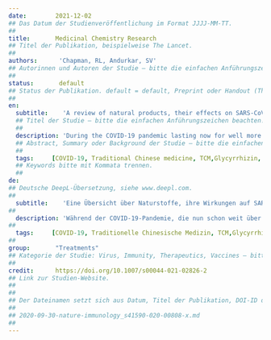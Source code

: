 ```yaml
---
date:        2021-12-02
## Das Datum der Studienveröffentlichung im Format JJJJ-MM-TT.
##
title:       Medicinal Chemistry Research
## Titel der Publikation, beispielweise The Lancet.
##
authors:      'Chapman, RL, Andurkar, SV'
## Autorinnen und Autoren der Studie – bitte die einfachen Anführungszeichen beachten!
##
status:       default
## Status der Publikation. default = default, Preprint oder Handout (Thesenpapier)
##
en:
  subtitle:    'A review of natural products, their effects on SARS-CoV-2 and their utility as lead compounds in the discovery of drugs for the treatment of COVID-19'
  ## Titel der Studie – bitte die einfachen Anführungszeichen beachten!
  ##
  description: 'During the COVID-19 pandemic lasting now for well more than a year, nearly 247 million cases have been diagnosed and over 5 million deaths have been recorded worldwide as of November 2021. The devastating effects of the SARS-CoV-2 virus on the immune system lead to the activation of signaling pathways involved in inflammation and the production of inflammatory cytokines. SARS-CoV-2 displays a great deal of homology with other coronaviruses, especially SARS-CoV and MERS-CoV which all display similar components which may serve as targets, namely the Spike (S) protein, the main protease (MPro) which is a chymotrypsin-like protease (CLPro) and RNA-directed RNA polymerase (RdRp). Natural constituents found in traditional herbal medicines, dietary supplements and foods demonstrate activity against SARS-CoV-2 by affecting the production of cytokines, modulating cell signaling pathways related to inflammation and even by direct interaction with targets found in the virus. This has been demonstrated by the application of fluorescence resonance energy transfer (FRET) experiments, assays of cytopathic effect (CPE) and in silico molecular docking studies that estimate binding strength. Glycyrrhizin, flavonoids such as quercetin, kaempferol and baicalein, and other polyphenols are the most common constituents found in Traditional Chinese Medicines that modulate inflammation and cell signaling pathways, and bind viral targets demonstrating valuable effects against SARS-CoV-2. However, the bioavailability of these natural products and their dependence on each other in extracts make it difficult to assess their actual utility in the treatment of COVID-19. Therefore, more can be learned through rational drug design based on natural products and from well-designed clinical trials employing specific doses of standardized combinations.'
  ## Abstract, Summary oder Background der Studie – bitte die einfachen Anführungszeichen b
  ##
  tags:     [COVID-19, Traditional Chinese medicine, TCM,Glycyrrhizin, Flavonoids, Polyphenolics, Cannabis]
  ## Keywords bitte mit Kommata trennen.
  ##
de: 
## Deutsche DeepL-Übersetzung, siehe www.deepl.com.
##
  subtitle:    'Eine Übersicht über Naturstoffe, ihre Wirkungen auf SARS-CoV-2 und ihre Nützlichkeit als Leitverbindungen bei der Entdeckung von Medikamenten zur Behandlung von COVID-19'
##
  description: 'Während der COVID-19-Pandemie, die nun schon weit über ein Jahr andauert, wurden bis November 2021 weltweit fast 247 Millionen Fälle diagnostiziert und über 5 Millionen Todesfälle verzeichnet. Die verheerenden Auswirkungen des SARS-CoV-2-Virus auf das Immunsystem führen zur Aktivierung von Signalwegen, die an Entzündungen beteiligt sind, und zur Produktion von Entzündungszytokinen. SARS-CoV-2 weist eine große Homologie mit anderen Coronaviren auf, insbesondere mit SARS-CoV und MERS-CoV, die alle ähnliche Komponenten aufweisen, die als Angriffspunkte dienen können, nämlich das Spike (S)-Protein, die Hauptprotease (MPro), die eine Chymotrypsin-ähnliche Protease (CLPro) ist, und die RNA-gerichtete RNA-Polymerase (RdRp). Natürliche Bestandteile, die in traditionellen pflanzlichen Arzneimitteln, Nahrungsergänzungsmitteln und Lebensmitteln enthalten sind, zeigen eine Wirkung gegen SARS-CoV-2, indem sie die Produktion von Zytokinen beeinflussen, entzündungsbedingte Zellsignalwege modulieren und sogar direkt mit Zielstrukturen des Virus interagieren. Dies wurde durch die Anwendung von Experimenten zum Fluoreszenz-Resonanz-Energie-Transfer (FRET), Assays zum zytopathischen Effekt (CPE) und In-silico-Molekular-Docking-Studien zur Abschätzung der Bindungsstärke nachgewiesen. Glycyrrhizin, Flavonoide wie Quercetin, Kaempferol und Baicalein sowie andere Polyphenole sind die am häufigsten vorkommenden Bestandteile der traditionellen chinesischen Medizin, die Entzündungen und Zellsignalwege modulieren und virale Zielstrukturen binden, was eine wertvolle Wirkung gegen SARS-CoV-2 zeigt. Die Bioverfügbarkeit dieser natürlichen Produkte und ihre Abhängigkeit voneinander in Extrakten machen es jedoch schwierig, ihren tatsächlichen Nutzen für die Behandlung von COVID-19 zu beurteilen. Daher können wir durch ein rationales Wirkstoffdesign auf der Grundlage von Naturstoffen und durch gut konzipierte klinische Studien, bei denen spezifische Dosen standardisierter Kombinationen eingesetzt werden, mehr lernen.'
##
  tags:     [COVID-19, Traditionelle Chinesische Medizin, TCM,Glycyrrhizin, Flavonoide, Polyphenole, Cannabis]
##
group:       "Treatments"
## Kategorie der Studie: Virus, Immunity, Therapeutics, Vaccines – bitte die Anführungszeichen beachten!
##
credit:      https://doi.org/10.1007/s00044-021-02826-2
## Link zur Studien-Website.
##
##
## Der Dateinamen setzt sich aus Datum, Titel der Publikation, DOI-ID der Studie (nach dem letzten Slash) und der Dateiendung zusammen. Bitte den Unterstrich vor der DOI-ID beachten!
##
## 2020-09-30-nature-immunology_s41590-020-00808-x.md
##
---
```

<object data="{{ page.link }}" style='height:calc(100vh - 400px); width: 100%' type='application/pdf'></object>